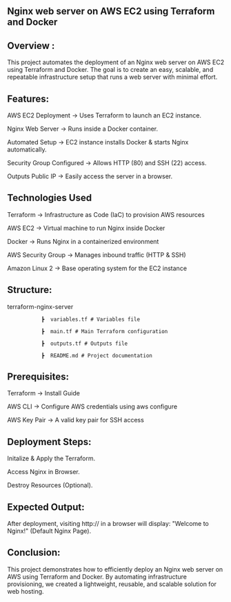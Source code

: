 ##  Nginx web server on AWS EC2 using Terraform and Docker


##  Overview :

 This project automates the deployment of an Nginx web server on AWS EC2 using Terraform and Docker. The goal is to create an easy, scalable, and repeatable infrastructure setup that runs a web server with minimal effort.


##  Features:

 AWS EC2 Deployment → Uses Terraform to launch an EC2 instance.
 
 Nginx Web Server → Runs inside a Docker container.
 
 Automated Setup → EC2 instance installs Docker & starts Nginx automatically.
 
 Security Group Configured → Allows HTTP (80) and SSH (22) access.
 
 Outputs Public IP → Easily access the server in a browser.
 

## Technologies Used

 Terraform → Infrastructure as Code (IaC) to provision AWS resources

 AWS EC2 → Virtual machine to run Nginx inside Docker

 Docker → Runs Nginx in a containerized environment

 AWS Security Group → Manages inbound traffic (HTTP & SSH)

 Amazon Linux 2 → Base operating system for the EC2 instance
 

##  Structure:

 terraform-nginx-server
 
               ┣  variables.tf # Variables file
               
               ┣  main.tf # Main Terraform configuration 
               
               ┣  outputs.tf # Outputs file 
               
               ┣  README.md # Project documentation       


## Prerequisites:

 Terraform → Install Guide

 AWS CLI → Configure AWS credentials using aws configure

 AWS Key Pair → A valid key pair for SSH access               


##  Deployment Steps:

 Initalize & Apply the Terraform.
 
 Access Nginx in Browser.

 Destroy Resources (Optional).


##  Expected Output:

 After deployment, visiting http://<EC2-PUBLIC-IP> in a browser will display: "Welcome to Nginx!" (Default Nginx Page).


## Conclusion:

 This project demonstrates how to efficiently deploy an Nginx web server on AWS using Terraform and Docker. By automating infrastructure provisioning, we created a lightweight, reusable, and scalable solution for web hosting.
 
 
